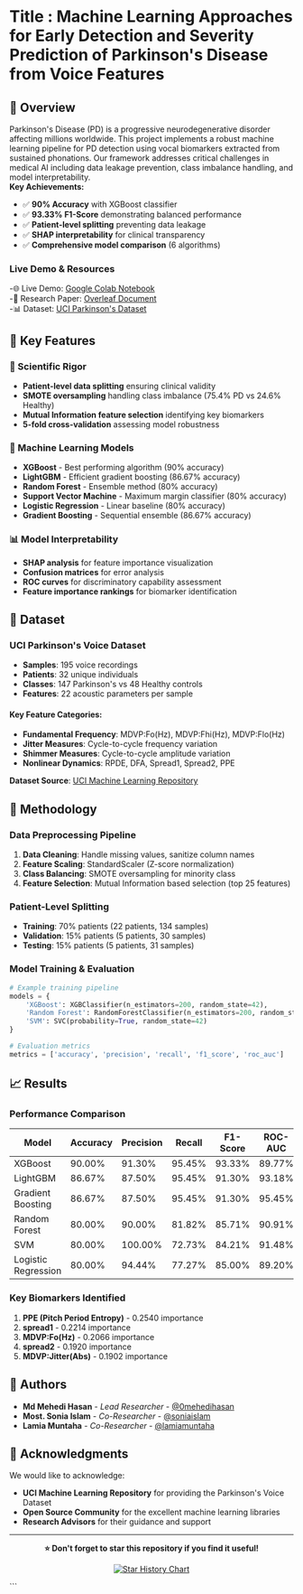 # Title : Machine Learning Approaches for Early Detection and Severity Prediction of Parkinson's Disease from Voice Features
## 🌟 Overview

Parkinson's Disease (PD) is a progressive neurodegenerative disorder affecting millions worldwide. This project implements a robust machine learning pipeline for PD detection using vocal biomarkers extracted from sustained phonations. Our framework addresses critical challenges in medical AI including data leakage prevention, class imbalance handling, and model interpretability. <br>
**Key Achievements:**
- ✅ **90% Accuracy** with XGBoost classifier
- ✅ **93.33% F1-Score** demonstrating balanced performance
- ✅ **Patient-level splitting** preventing data leakage
- ✅ **SHAP interpretability** for clinical transparency
- ✅ **Comprehensive model comparison** (6 algorithms)

### Live Demo & Resources
-🌐 Live Demo: [Google Colab Notebook](https://colab.research.google.com/drive/1UBGqgTrBXnwl9yGFK8cW1mmsGm9Pwctx?usp=sharing) <br>
-📄 Research Paper: [Overleaf Document](https://www.overleaf.com/read/nmcdpqymcwtm#fcd055)<br>
-📊 Dataset: [UCI Parkinson's Dataset](https://archive.ics.uci.edu/dataset/174/parkinsons) <br>

## 🚀 Key Features
### 🔬 Scientific Rigor
- **Patient-level data splitting** ensuring clinical validity
- **SMOTE oversampling** handling class imbalance (75.4% PD vs 24.6% Healthy)
- **Mutual Information feature selection** identifying key biomarkers
- **5-fold cross-validation** assessing model robustness

### 🤖 Machine Learning Models
- **XGBoost** - Best performing algorithm (90% accuracy)
- **LightGBM** - Efficient gradient boosting (86.67% accuracy)
- **Random Forest** - Ensemble method (80% accuracy)
- **Support Vector Machine** - Maximum margin classifier (80% accuracy)
- **Logistic Regression** - Linear baseline (80% accuracy)
- **Gradient Boosting** - Sequential ensemble (86.67% accuracy)

### 📊 Model Interpretability
- **SHAP analysis** for feature importance visualization
- **Confusion matrices** for error analysis
- **ROC curves** for discriminatory capability assessment
- **Feature importance rankings** for biomarker identification

## 📁 Dataset

### UCI Parkinson's Voice Dataset
- **Samples**: 195 voice recordings
- **Patients**: 32 unique individuals
- **Classes**: 147 Parkinson's vs 48 Healthy controls
- **Features**: 22 acoustic parameters per sample

#### Key Feature Categories:
- **Fundamental Frequency**: MDVP:Fo(Hz), MDVP:Fhi(Hz), MDVP:Flo(Hz)
- **Jitter Measures**: Cycle-to-cycle frequency variation
- **Shimmer Measures**: Cycle-to-cycle amplitude variation  
- **Nonlinear Dynamics**: RPDE, DFA, Spread1, Spread2, PPE

**Dataset Source**: [UCI Machine Learning Repository](https://archive.ics.uci.edu/ml/datasets/Parkinson%27s+Disease+Classification)

## 🔬 Methodology

### Data Preprocessing Pipeline
1. **Data Cleaning**: Handle missing values, sanitize column names
2. **Feature Scaling**: StandardScaler (Z-score normalization)
3. **Class Balancing**: SMOTE oversampling for minority class
4. **Feature Selection**: Mutual Information based selection (top 25 features)

### Patient-Level Splitting
- **Training**: 70% patients (22 patients, 134 samples)
- **Validation**: 15% patients (5 patients, 30 samples)
- **Testing**: 15% patients (5 patients, 31 samples)

### Model Training & Evaluation
```python
# Example training pipeline
models = {
    'XGBoost': XGBClassifier(n_estimators=200, random_state=42),
    'Random Forest': RandomForestClassifier(n_estimators=200, random_state=42),
    'SVM': SVC(probability=True, random_state=42)
}

# Evaluation metrics
metrics = ['accuracy', 'precision', 'recall', 'f1_score', 'roc_auc']
```

## 📈 Results

### Performance Comparison

| Model | Accuracy | Precision | Recall | F1-Score | ROC-AUC |
|-------|----------|-----------|--------|----------|---------|
| XGBoost | 90.00% | 91.30% | 95.45% | 93.33% | 89.77% |
| LightGBM | 86.67% | 87.50% | 95.45% | 91.30% | 93.18% |
| Gradient Boosting | 86.67% | 87.50% | 95.45% | 91.30% | 95.45% |
| Random Forest | 80.00% | 90.00% | 81.82% | 85.71% | 90.91% |
| SVM | 80.00% | 100.00% | 72.73% | 84.21% | 91.48% |
| Logistic Regression | 80.00% | 94.44% | 77.27% | 85.00% | 89.20% |

### Key Biomarkers Identified
1. **PPE (Pitch Period Entropy)** - 0.2540 importance
2. **spread1** - 0.2214 importance  
3. **MDVP:Fo(Hz)** - 0.2066 importance
4. **spread2** - 0.1920 importance
5. **MDVP:Jitter(Abs)** - 0.1902 importance

## 👥 Authors

- **Md Mehedi Hasan** - *Lead Researcher* - [@0mehedihasan](https://github.com/0mehedihasan)
- **Most. Sonia Islam** - *Co-Researcher* - [@soniaislam](https://github.com/soniaislam)  
- **Lamia Muntaha** - *Co-Researcher* - [@lamiamuntaha](https://github.com/lamiamuntaha)

## 🌟 Acknowledgments

We would like to acknowledge:
- **UCI Machine Learning Repository** for providing the Parkinson's Voice Dataset
- **Open Source Community** for the excellent machine learning libraries
- **Research Advisors** for their guidance and support

---

<div align="center">

**⭐️ Don't forget to star this repository if you find it useful!**

[![Star History Chart](https://api.star-history.com/svg?repos=/0mehedihasan/Machine-Learning-Course)](https://star-history.com/0mehedihasan/Machine-Learning-Course)

</div>
```
